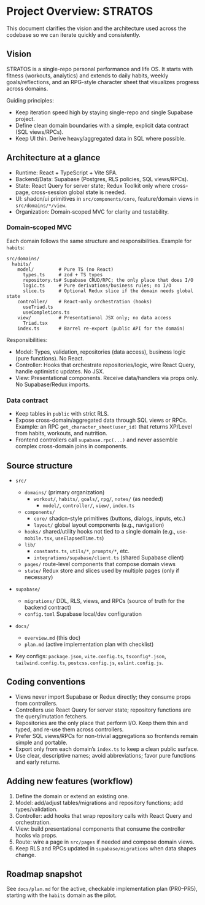 # Project Overview: STRATOS

This document clarifies the vision and the architecture used across the codebase so we can iterate quickly and consistently.

## Vision

STRATOS is a single-repo personal performance and life OS. It starts with fitness (workouts, analytics) and extends to daily habits, weekly goals/reflections, and an RPG-style character sheet that visualizes progress across domains.

Guiding principles:
- Keep iteration speed high by staying single-repo and single Supabase project.
- Define clean domain boundaries with a simple, explicit data contract (SQL views/RPCs).
- Keep UI thin. Derive heavy/aggregated data in SQL where possible.

## Architecture at a glance

- Runtime: React + TypeScript + Vite SPA.
- Backend/Data: Supabase (Postgres, RLS policies, SQL views/RPCs).
- State: React Query for server state; Redux Toolkit only where cross-page, cross-session global state is needed.
- UI: shadcn/ui primitives in `src/components/core`, feature/domain views in `src/domains/*/view`.
- Organization: Domain‑scoped MVC for clarity and testability.

### Domain‑scoped MVC
Each domain follows the same structure and responsibilities. Example for `habits`:

```
src/domains/
  habits/
    model/         # Pure TS (no React)
      types.ts     # zod + TS types
      repository.ts# Supabase CRUD/RPC; the only place that does I/O
      logic.ts     # Pure derivations/business rules; no I/O
      slice.ts     # Optional Redux slice if the domain needs global state
    controller/    # React-only orchestration (hooks)
      useTriad.ts
      useCompletions.ts
    view/          # Presentational JSX only; no data access
      Triad.tsx
    index.ts       # Barrel re-export (public API for the domain)
```

Responsibilities:
- Model: Types, validation, repositories (data access), business logic (pure functions). No React.
- Controller: Hooks that orchestrate repositories/logic, wire React Query, handle optimistic updates. No JSX.
- View: Presentational components. Receive data/handlers via props only. No Supabase/Redux imports.

### Data contract
- Keep tables in `public` with strict RLS.
- Expose cross-domain/aggregated data through SQL views or RPCs. Example: an RPC `get_character_sheet(user_id)` that returns XP/Level from habits, workouts, and nutrition.
- Frontend controllers call `supabase.rpc(...)` and never assemble complex cross-domain joins in components.

## Source structure

- `src/`
  - `domains/` (primary organization)
    - `workout/`, `habits/`, `goals/`, `rpg/`, `notes/` (as needed)
      - `model/`, `controller/`, `view/`, `index.ts`
  - `components/`
    - `core/` shadcn-style primitives (buttons, dialogs, inputs, etc.)
    - `layout/` global layout components (e.g., navigation)
  - `hooks/` shared/utility hooks not tied to a single domain (e.g., `use-mobile.tsx`, `useElapsedTime.ts`)
  - `lib/`
    - `constants.ts`, `utils/*`, `prompts/*`, etc.
    - `integrations/supabase/client.ts` (shared Supabase client)
  - `pages/` route-level components that compose domain views
  - `state/` Redux store and slices used by multiple pages (only if necessary)

- `supabase/`
  - `migrations/` DDL, RLS, views, and RPCs (source of truth for the backend contract)
  - `config.toml` Supabase local/dev configuration

- `docs/`
  - `overview.md` (this doc)
  - `plan.md` (active implementation plan with checklist)

- Key configs: `package.json`, `vite.config.ts`, `tsconfig*.json`, `tailwind.config.ts`, `postcss.config.js`, `eslint.config.js`.

## Coding conventions

- Views never import Supabase or Redux directly; they consume props from controllers.
- Controllers use React Query for server state; repository functions are the query/mutation fetchers.
- Repositories are the only place that perform I/O. Keep them thin and typed, and re-use them across controllers.
- Prefer SQL views/RPCs for non-trivial aggregations so frontends remain simple and portable.
- Export only from each domain’s `index.ts` to keep a clean public surface.
- Use clear, descriptive names; avoid abbreviations; favor pure functions and early returns.

## Adding new features (workflow)

1. Define the domain or extend an existing one.
2. Model: add/adjust tables/migrations and repository functions; add types/validation.
3. Controller: add hooks that wrap repository calls with React Query and orchestration.
4. View: build presentational components that consume the controller hooks via props.
5. Route: wire a page in `src/pages` if needed and compose domain views.
6. Keep RLS and RPCs updated in `supabase/migrations` when data shapes change.

## Roadmap snapshot
See `docs/plan.md` for the active, checkable implementation plan (PR0–PR5), starting with the `habits` domain as the pilot.
